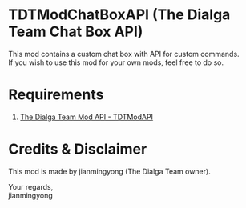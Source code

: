 # TDTModChatBoxAPI (The Dialga Team Chat Box API)
This mod contains a custom chat box with API for custom commands. <br />
If you wish to use this mod for your own mods, feel free to do so.

# Requirements
1. [The Dialga Team Mod API - TDTModAPI](http://steamcommunity.com/sharedfiles/filedetails/?id=1262341088)

# Credits & Disclaimer
This mod is made by jianmingyong (The Dialga Team owner).

Your regards, <br />
jianmingyong